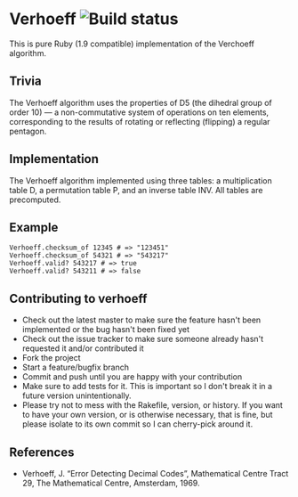 # Verhoeff ![Build status](http://travis-ci.org/bai/verhoeff.png)

This is pure Ruby (1.9 compatible) implementation of the Verchoeff algorithm.

## Trivia

The Verhoeff algorithm uses the properties of D5 (the dihedral group of order 10) — a non-commutative system of operations on ten elements, corresponding to the results of rotating or reflecting (flipping) a regular pentagon.

## Implementation

The Verhoeff algorithm implemented using three tables: a multiplication table D, a permutation table P, and an inverse table INV. All tables are precomputed.

## Example

    Verhoeff.checksum_of 12345 # => "123451"
    Verhoeff.checksum_of 54321 # => "543217"
    Verhoeff.valid? 543217 # => true
    Verhoeff.valid? 543211 # => false

## Contributing to verhoeff

* Check out the latest master to make sure the feature hasn't been implemented or the bug hasn't been fixed yet
* Check out the issue tracker to make sure someone already hasn't requested it and/or contributed it
* Fork the project
* Start a feature/bugfix branch
* Commit and push until you are happy with your contribution
* Make sure to add tests for it. This is important so I don't break it in a future version unintentionally.
* Please try not to mess with the Rakefile, version, or history. If you want to have your own version, or is otherwise necessary, that is fine, but please isolate to its own commit so I can cherry-pick around it.

## References

  * Verhoeff, J. “Error Detecting Decimal Codes”, Mathematical Centre Tract 29, The Mathematical Centre, Amsterdam, 1969.
